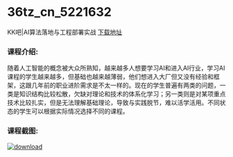 # 36tz_cn_5221632
KK吧|AI算法落地与工程部署实战
[下载地址](http://www.36tz.cn/article/5221632 "下载地址")
### 课程介绍:
随着人工智能的概念被大众所熟知，越来越多人想要学习AI和进入AI行业，学习AI课程的学生越来越多，但基础也越来越薄弱，他们想进入大厂但又没有经验和框架，这跟几年前的职业进阶需求是不太一样的。现在的学生普遍有两类的问题，一类是知识结构比较松散，欠缺对理论和技术的体系化学习；另一类则是对某项重点技术比较扎实，但是无法理解基础理论，导致与实践脱节，难以活学活用。不同状态的学生可以根据实际情况选择不同的课程。

### 课程截图:
[![download](http://36tz.cn/muke_img/2021_11_2-31.png "下载地址")](http://www.36tz.cn "下载地址")
